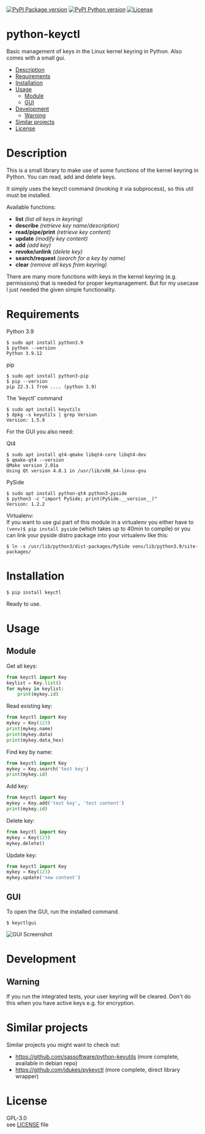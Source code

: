 [//]: # (-*- coding: utf-8 -*-)

[![PyPI Package version](https://img.shields.io/pypi/v/keyctl.svg)](https://pypi.python.org/pypi/keyctl)
[![PyPI Python version](https://img.shields.io/pypi/pyversions/keyctl.svg)](https://pypi.python.org/pypi/keyctl)
[![License](https://img.shields.io/github/license/tuxberlin/python-keyctl.svg)](https://raw.githubusercontent.com/tuxberlin/python-keyctl/master/LICENSE)


<h1>python-keyctl</h1>

Basic management of keys in the Linux kernel keyring in Python. Also comes with a small gui.

* [Description](#description)
* [Requirements](#requirements)
* [Installation](#installation)
* [Usage](#usage)
  * [Module](#module)
  * [GUI](#gui)
* [Development](#development)
  * [Warning](#warning)
* [Similar projects](#similar-projects)
* [License](#license)


# Description

This is a small library to make use of some functions of the kernel keyring in Python.
You can read, add and delete keys.

It simply uses the keyctl command (invoking it via subprocess), so this util must be installed.

Available functions:

 * **list** *(list all keys in keyring)*
 * **describe** *(retrieve key name/description)*
 * **read/pipe/print** *(retrieve key content)*
 * **update** *(modify key content)*
 * **add** *(add key)*
 * **revoke/unlink** *(delete key)*
 * **search/request** *(search for a key by name)*
 * **clear** *(remove all keys from keyring)*

There are many more functions with keys in the kernel keyring (e.g. permissions)
that is needed for proper keymanagement. But for my usecase I just needed the
given simple functionality. 


# Requirements

Python 3.9
```
$ sudo apt install python3.9
$ python --version
Python 3.9.12
```

pip
```
$ sudo apt install python3-pip
$ pip --version
pip 22.3.1 from .... (python 3.9)
```

The 'keyctl' command
```
$ sudo apt install keyutils
$ dpkg -s keyutils | grep Version
Version: 1.5.9
```

For the GUI you also need:

Qt4
```
$ sudo apt install qt4-qmake libqt4-core libqt4-dev
$ qmake-qt4 --version
QMake version 2.01a
Using Qt version 4.8.1 in /usr/lib/x86_64-linux-gnu
```

PySide
```
$ sudo apt install python-qt4 python3-pyside
$ python3 -c "import PySide; print(PySide.__version__)"
Version: 1.2.2
```

Virtualenv:  
If you want to use gui part of this module in a virtualenv you either have to
`(venv)$ pip install pyside` (which takes up to 40min to compile)
or you can link your pyside distro package into your virtualenv like this:
```
$ ln -s /usr/lib/python3/dist-packages/PySide venv/lib/python3.9/site-packages/
```


# Installation

```
$ pip install keyctl
```

Ready to use.


# Usage

## Module
Get all keys:
```python
from keyctl import Key
keylist = Key.list()
for mykey in keylist:
    print(mykey.id)
```

Read existing key:
```python
from keyctl import Key
mykey = Key(123)
print(mykey.name)
print(mykey.data)
print(mykey.data_hex)
```

Find key by name:
```python
from keyctl import Key
mykey = Key.search('test key')
print(mykey.id)
```

Add key:
```python
from keyctl import Key
mykey = Key.add('test key', 'test content')
print(mykey.id)
```

Delete key:
```python
from keyctl import Key
mykey = Key(123)
mykey.delete()
```

Update key:
```python
from keyctl import Key
mykey = Key(123)
mykey.update('new content')
```


## GUI
To open the GUI, run the installed command.
```
$ keyctlgui
```

![GUI Screenshot](https://github.com/tuxberlin/python-keyctl/wiki/images/screenshot.jpg)



# Development

## Warning

If you run the integrated tests, your user keyring will be cleared.
Don't do this when you have active keys e.g. for encryption.


# Similar projects

Similar projects you might want to check out:

 * https://github.com/sassoftware/python-keyutils (more complete, available in debian repo)
 * https://github.com/jdukes/pykeyctl (more complete, direct library wrapper)


# License

GPL-3.0  
see [LICENSE](https://raw.githubusercontent.com/tuxberlin/python-keyctl/master/LICENSE) file
